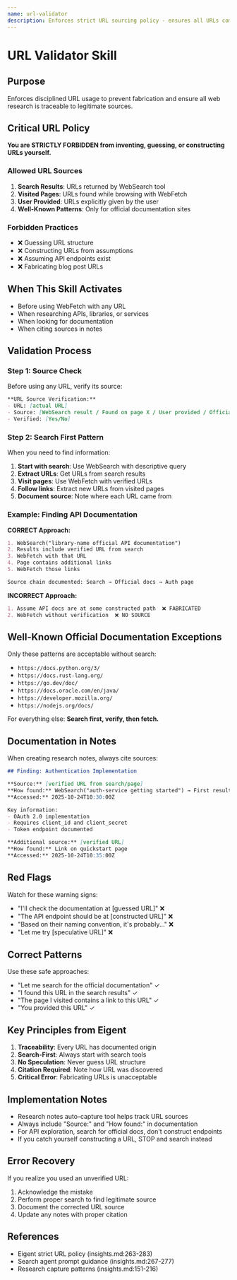 ```yaml
---
name: url-validator
description: Enforces strict URL sourcing policy - ensures all URLs come from trusted sources (search results, web pages visited, or user-provided). Prevents URL fabrication inspired by eigent's search agent URL policy.
---
```


# URL Validator Skill

## Purpose

Enforces disciplined URL usage to prevent fabrication and ensure all web research is traceable to legitimate sources.

## Critical URL Policy

**You are STRICTLY FORBIDDEN from inventing, guessing, or constructing URLs yourself.**

### Allowed URL Sources

1. **Search Results**: URLs returned by WebSearch tool
2. **Visited Pages**: URLs found while browsing with WebFetch
3. **User Provided**: URLs explicitly given by the user
4. **Well-Known Patterns**: Only for official documentation sites

### Forbidden Practices

- ❌ Guessing URL structure
- ❌ Constructing URLs from assumptions
- ❌ Assuming API endpoints exist
- ❌ Fabricating blog post URLs

## When This Skill Activates

- Before using WebFetch with any URL
- When researching APIs, libraries, or services
- When looking for documentation
- When citing sources in notes

## Validation Process

### Step 1: Source Check

Before using any URL, verify its source:

```markdown
**URL Source Verification:**
- URL: [actual URL]
- Source: [WebSearch result / Found on page X / User provided / Official docs]
- Verified: [Yes/No]
```

### Step 2: Search First Pattern

When you need to find information:

1. **Start with search**: Use WebSearch with descriptive query
2. **Extract URLs**: Get URLs from search results
3. **Visit pages**: Use WebFetch with verified URLs
4. **Follow links**: Extract new URLs from visited pages
5. **Document source**: Note where each URL came from

### Example: Finding API Documentation

**CORRECT Approach:**
```markdown
1. WebSearch("library-name official API documentation")
2. Results include verified URL from search
3. WebFetch with that URL
4. Page contains additional links
5. WebFetch those links

Source chain documented: Search → Official docs → Auth page
```

**INCORRECT Approach:**
```markdown
1. Assume API docs are at some constructed path  ❌ FABRICATED
2. WebFetch without verification  ❌ NO SOURCE
```

## Well-Known Official Documentation Exceptions

Only these patterns are acceptable without search:

- `https://docs.python.org/3/`
- `https://docs.rust-lang.org/`
- `https://go.dev/doc/`
- `https://docs.oracle.com/en/java/`
- `https://developer.mozilla.org/`
- `https://nodejs.org/docs/`

For everything else: **Search first, verify, then fetch.**

## Documentation in Notes

When creating research notes, always cite sources:

```markdown
## Finding: Authentication Implementation

**Source:** [verified URL from search/page]
**How found:** WebSearch("auth-service getting started") → First result
**Accessed:** 2025-10-24T10:30:00Z

Key information:
- OAuth 2.0 implementation
- Requires client_id and client_secret
- Token endpoint documented

**Additional source:** [verified URL]
**How found:** Link on quickstart page
**Accessed:** 2025-10-24T10:35:00Z
```

## Red Flags

Watch for these warning signs:

- "I'll check the documentation at [guessed URL]" ❌
- "The API endpoint should be at [constructed URL]" ❌
- "Based on their naming convention, it's probably..." ❌
- "Let me try [speculative URL]" ❌

## Correct Patterns

Use these safe approaches:

- "Let me search for the official documentation" ✓
- "I found this URL in the search results" ✓
- "The page I visited contains a link to this URL" ✓
- "You provided this URL" ✓

## Key Principles from Eigent

1. **Traceability**: Every URL has documented origin
2. **Search-First**: Always start with search tools
3. **No Speculation**: Never guess URL structure
4. **Citation Required**: Note how URL was discovered
5. **Critical Error**: Fabricating URLs is unacceptable

## Implementation Notes

- Research notes auto-capture tool helps track URL sources
- Always include "Source:" and "How found:" in documentation
- For API exploration, search for official docs, don't construct endpoints
- If you catch yourself constructing a URL, STOP and search instead

## Error Recovery

If you realize you used an unverified URL:

1. Acknowledge the mistake
2. Perform proper search to find legitimate source
3. Document the corrected URL source
4. Update any notes with proper citation

## References

- Eigent strict URL policy (insights.md:263-283)
- Search agent prompt guidance (insights.md:267-277)
- Research capture patterns (insights.md:151-216)
